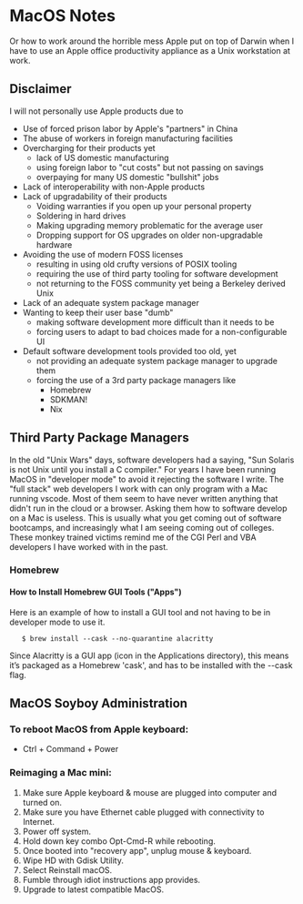# MacOS Notes

Or how to work around the horrible mess Apple put on top of Darwin when
I have to use an Apple office productivity appliance as a Unix
workstation at work.

## Disclaimer

I will not personally use Apple products due to

* Use of forced prison labor by Apple's "partners" in China
* The abuse of workers in foreign manufacturing facilities
* Overcharging for their products yet
  * lack of US domestic manufacturing
  * using foreign labor to "cut costs" but not passing on savings
  * overpaying for many US domestic "bullshit" jobs
* Lack of interoperability with non-Apple products
* Lack of upgradability of their products
  * Voiding warranties if you open up your personal property
  * Soldering in hard drives
  * Making upgrading memory problematic for the average user
  * Dropping support for OS upgrades on older non-upgradable hardware
* Avoiding the use of modern FOSS licenses
  * resulting in using old crufty versions of POSIX tooling
  * requiring the use of third party tooling for software development
  * not returning to the FOSS community yet being a Berkeley derived Unix
* Lack of an adequate system package manager
* Wanting to keep their user base "dumb"
  * making software development more difficult than it needs to be
  * forcing users to adapt to bad choices made for a non-configurable UI
* Default software development tools provided too old, yet
  * not providing an adequate system package manager to upgrade them
  * forcing the use of a 3rd party package managers like
    * Homebrew
    * SDKMAN!
    * Nix

## Third Party Package Managers

In the old "Unix Wars" days, software developers had a saying, "Sun
Solaris is not Unix until you install a C compiler." For years I have
been running MacOS in "developer mode" to avoid it rejecting the
software I write. The "full stack" web developers I work with can only
program with a Mac running vscode. Most of them seem to have never
written anything that didn't run in the cloud or a browser. Asking them
how to software develop on a Mac is useless. This is usually what you
get coming out of software bootcamps, and increasingly what I am seeing
coming out of colleges. These monkey trained victims remind me of the
CGI Perl and VBA developers I have worked with in the past.

### Homebrew

#### How to Install Homebrew GUI Tools ("Apps")

Here is an example of how to install a GUI tool and not having to be in
developer mode to use it.

```
   $ brew install --cask --no-quarantine alacritty
```

Since Alacritty is a GUI app (icon in the Applications directory),
this means it’s packaged as a Homebrew 'cask', and has to be installed
with the --cask flag.

## MacOS Soyboy Administration

### To reboot MacOS from Apple keyboard:

* Ctrl + Command + Power

### Reimaging a Mac mini:

1. Make sure Apple keyboard & mouse are plugged into computer and turned on.
2. Make sure you have Ethernet cable plugged with connectivity to Internet.
3. Power off system.
4. Hold down key combo Opt-Cmd-R while rebooting.
5. Once booted into "recovery app", unplug mouse & keyboard.
6. Wipe HD with Gdisk Utility.
6. Select Reinstall macOS.
7. Fumble through idiot instructions app provides.
8. Upgrade to latest compatible MacOS.
